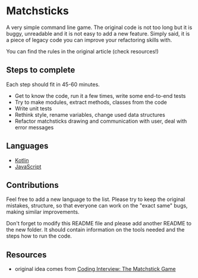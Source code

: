 # Matchsticks

A very simple command line game. The original code is not too long but it is buggy, unreadable and it is not easy to add a new feature. Simply said, it is a piece of legacy code you can improve your refactoring skills with.

You can find the rules in the original article (check resources!)

## Steps to complete

Each step should fit in 45-60 minutes.

- Get to know the code, run it a few times, write some end-to-end tests
- Try to make modules, extract methods, classes from the code
- Write unit tests
- Rethink style, rename variables, change used data structures
- Refactor matchsticks drawing and communication with user, deal with error messages

## Languages

- [Kotlin](Kotlin)
- [JavaScript](JavaScript)

## Contributions

Feel free to add a new language to the list. Please try to keep the original mistakes, structure, so that everyone can work on the "exact same" bugs, making similar improvements.

Don't forget to modify this README file and please add another README to the new folder. It should contain information on the tools needed and the steps how to run the code.

## Resources

- original idea comes from [Coding Interview: The Matchstick Game](https://dev.to/nestedsoftware/coding-interview-the-matchstick-game-43a8)
